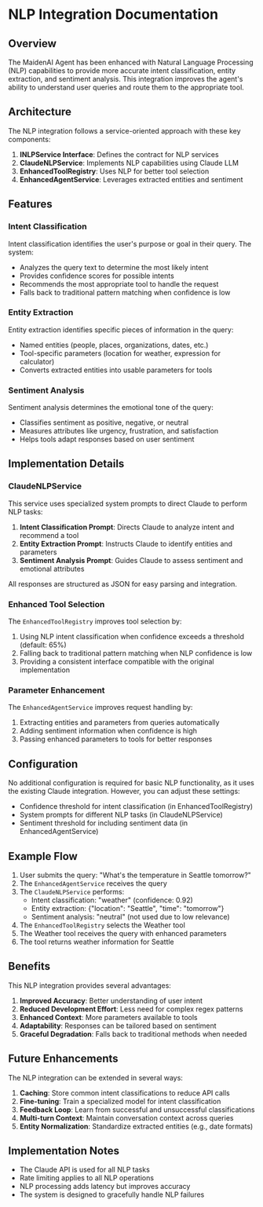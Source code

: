 # NLP Integration Documentation

## Overview

The MaidenAI Agent has been enhanced with Natural Language Processing (NLP) capabilities to provide more accurate intent classification, entity extraction, and sentiment analysis. This integration improves the agent's ability to understand user queries and route them to the appropriate tool.

## Architecture

The NLP integration follows a service-oriented approach with these key components:

1. **INLPService Interface**: Defines the contract for NLP services
2. **ClaudeNLPService**: Implements NLP capabilities using Claude LLM
3. **EnhancedToolRegistry**: Uses NLP for better tool selection
4. **EnhancedAgentService**: Leverages extracted entities and sentiment

## Features

### Intent Classification

Intent classification identifies the user's purpose or goal in their query. The system:

- Analyzes the query text to determine the most likely intent
- Provides confidence scores for possible intents
- Recommends the most appropriate tool to handle the request
- Falls back to traditional pattern matching when confidence is low

### Entity Extraction

Entity extraction identifies specific pieces of information in the query:

- Named entities (people, places, organizations, dates, etc.)
- Tool-specific parameters (location for weather, expression for calculator)
- Converts extracted entities into usable parameters for tools

### Sentiment Analysis

Sentiment analysis determines the emotional tone of the query:

- Classifies sentiment as positive, negative, or neutral
- Measures attributes like urgency, frustration, and satisfaction
- Helps tools adapt responses based on user sentiment

## Implementation Details

### ClaudeNLPService

This service uses specialized system prompts to direct Claude to perform NLP tasks:

1. **Intent Classification Prompt**: Directs Claude to analyze intent and recommend a tool
2. **Entity Extraction Prompt**: Instructs Claude to identify entities and parameters
3. **Sentiment Analysis Prompt**: Guides Claude to assess sentiment and emotional attributes

All responses are structured as JSON for easy parsing and integration.

### Enhanced Tool Selection

The `EnhancedToolRegistry` improves tool selection by:

1. Using NLP intent classification when confidence exceeds a threshold (default: 65%)
2. Falling back to traditional pattern matching when NLP confidence is low
3. Providing a consistent interface compatible with the original implementation

### Parameter Enhancement

The `EnhancedAgentService` improves request handling by:

1. Extracting entities and parameters from queries automatically
2. Adding sentiment information when confidence is high
3. Passing enhanced parameters to tools for better responses

## Configuration

No additional configuration is required for basic NLP functionality, as it uses the existing Claude integration. However, you can adjust these settings:

- Confidence threshold for intent classification (in EnhancedToolRegistry)
- System prompts for different NLP tasks (in ClaudeNLPService)
- Sentiment threshold for including sentiment data (in EnhancedAgentService)

## Example Flow

1. User submits the query: "What's the temperature in Seattle tomorrow?"
2. The `EnhancedAgentService` receives the query
3. The `ClaudeNLPService` performs:
   - Intent classification: "weather" (confidence: 0.92)
   - Entity extraction: {"location": "Seattle", "time": "tomorrow"}
   - Sentiment analysis: "neutral" (not used due to low relevance)
4. The `EnhancedToolRegistry` selects the Weather tool
5. The Weather tool receives the query with enhanced parameters
6. The tool returns weather information for Seattle

## Benefits

This NLP integration provides several advantages:

1. **Improved Accuracy**: Better understanding of user intent
2. **Reduced Development Effort**: Less need for complex regex patterns
3. **Enhanced Context**: More parameters available to tools
4. **Adaptability**: Responses can be tailored based on sentiment
5. **Graceful Degradation**: Falls back to traditional methods when needed

## Future Enhancements

The NLP integration can be extended in several ways:

1. **Caching**: Store common intent classifications to reduce API calls
2. **Fine-tuning**: Train a specialized model for intent classification
3. **Feedback Loop**: Learn from successful and unsuccessful classifications
4. **Multi-turn Context**: Maintain conversation context across queries
5. **Entity Normalization**: Standardize extracted entities (e.g., date formats)

## Implementation Notes

- The Claude API is used for all NLP tasks
- Rate limiting applies to all NLP operations
- NLP processing adds latency but improves accuracy
- The system is designed to gracefully handle NLP failures

